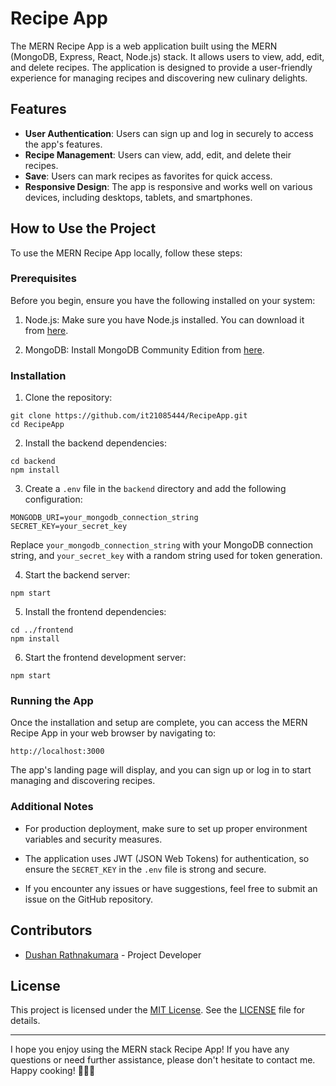 # Recipe App

The MERN Recipe App is a web application built using the MERN (MongoDB, Express, React, Node.js) stack. It allows users to view, add, edit, and delete recipes. The application is designed to provide a user-friendly experience for managing recipes and discovering new culinary delights.

## Features

- **User Authentication**: Users can sign up and log in securely to access the app's features.
- **Recipe Management**: Users can view, add, edit, and delete their recipes.
- **Save**: Users can mark recipes as favorites for quick access.
- **Responsive Design**: The app is responsive and works well on various devices, including desktops, tablets, and smartphones.

## How to Use the Project

To use the MERN Recipe App locally, follow these steps:

### Prerequisites

Before you begin, ensure you have the following installed on your system:

1. Node.js: Make sure you have Node.js installed. You can download it from [here](https://nodejs.org/).

2. MongoDB: Install MongoDB Community Edition from [here](https://www.mongodb.com/try/download/community).

### Installation

1. Clone the repository:

```
git clone https://github.com/it21085444/RecipeApp.git
cd RecipeApp
```

2. Install the backend dependencies:

```
cd backend
npm install
```

3. Create a `.env` file in the `backend` directory and add the following configuration:

```
MONGODB_URI=your_mongodb_connection_string
SECRET_KEY=your_secret_key
```

Replace `your_mongodb_connection_string` with your MongoDB connection string, and `your_secret_key` with a random string used for token generation.

4. Start the backend server:

```
npm start
```

5. Install the frontend dependencies:

```
cd ../frontend
npm install
```

6. Start the frontend development server:

```
npm start
```

### Running the App

Once the installation and setup are complete, you can access the MERN Recipe App in your web browser by navigating to:

```
http://localhost:3000
```

The app's landing page will display, and you can sign up or log in to start managing and discovering recipes.

### Additional Notes

- For production deployment, make sure to set up proper environment variables and security measures.

- The application uses JWT (JSON Web Tokens) for authentication, so ensure the `SECRET_KEY` in the `.env` file is strong and secure.

- If you encounter any issues or have suggestions, feel free to submit an issue on the GitHub repository.

## Contributors

- [Dushan Rathnakumara](https://github.com/it21017742) - Project Developer

## License

This project is licensed under the [MIT License](https://opensource.org/licenses/MIT). See the [LICENSE](https://github.com/machadop1407/MERN-Recipe-App/blob/main/LICENSE) file for details.

---

I hope you enjoy using the MERN stack Recipe App! If you have any questions or need further assistance, please don't hesitate to contact me. Happy cooking! 🍳🥗🍰
